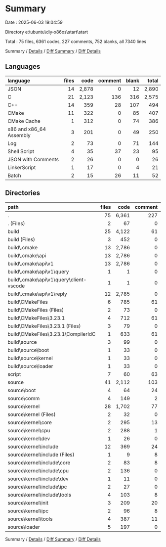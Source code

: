 # Summary

Date : 2025-06-03 19:04:59

Directory e:\\ubuntu\\diy-x86os\\start\\start

Total : 75 files,  6361 codes, 227 comments, 752 blanks, all 7340 lines

Summary / [Details](details.md) / [Diff Summary](diff.md) / [Diff Details](diff-details.md)

## Languages
| language | files | code | comment | blank | total |
| :--- | ---: | ---: | ---: | ---: | ---: |
| JSON | 14 | 2,878 | 0 | 12 | 2,890 |
| C | 21 | 2,123 | 136 | 316 | 2,575 |
| C++ | 14 | 359 | 28 | 107 | 494 |
| CMake | 11 | 322 | 0 | 85 | 407 |
| CMake Cache | 1 | 312 | 0 | 74 | 386 |
| x86 and x86_64 Assembly | 3 | 201 | 0 | 49 | 250 |
| Log | 2 | 73 | 0 | 71 | 144 |
| Shell Script | 4 | 35 | 37 | 23 | 95 |
| JSON with Comments | 2 | 26 | 0 | 0 | 26 |
| LinkerScript | 1 | 17 | 0 | 4 | 21 |
| Batch | 2 | 15 | 26 | 11 | 52 |

## Directories
| path | files | code | comment | blank | total |
| :--- | ---: | ---: | ---: | ---: | ---: |
| . | 75 | 6,361 | 227 | 752 | 7,340 |
| . (Files) | 2 | 67 | 0 | 13 | 80 |
| build | 25 | 4,122 | 61 | 354 | 4,537 |
| build (Files) | 3 | 452 | 0 | 84 | 536 |
| build\\.cmake | 13 | 2,786 | 0 | 12 | 2,798 |
| build\\.cmake\\api | 13 | 2,786 | 0 | 12 | 2,798 |
| build\\.cmake\\api\\v1 | 13 | 2,786 | 0 | 12 | 2,798 |
| build\\.cmake\\api\\v1\\query | 1 | 1 | 0 | 0 | 1 |
| build\\.cmake\\api\\v1\\query\\client-vscode | 1 | 1 | 0 | 0 | 1 |
| build\\.cmake\\api\\v1\\reply | 12 | 2,785 | 0 | 12 | 2,797 |
| build\\CMakeFiles | 6 | 785 | 61 | 237 | 1,083 |
| build\\CMakeFiles (Files) | 2 | 73 | 0 | 71 | 144 |
| build\\CMakeFiles\\3.23.1 | 4 | 712 | 61 | 166 | 939 |
| build\\CMakeFiles\\3.23.1 (Files) | 3 | 79 | 0 | 31 | 110 |
| build\\CMakeFiles\\3.23.1\\CompilerIdC | 1 | 633 | 61 | 135 | 829 |
| build\\source | 3 | 99 | 0 | 21 | 120 |
| build\\source\\boot | 1 | 33 | 0 | 7 | 40 |
| build\\source\\kernel | 1 | 33 | 0 | 7 | 40 |
| build\\source\\loader | 1 | 33 | 0 | 7 | 40 |
| script | 7 | 60 | 63 | 34 | 157 |
| source | 41 | 2,112 | 103 | 351 | 2,566 |
| source\\boot | 4 | 64 | 24 | 16 | 104 |
| source\\comm | 4 | 149 | 2 | 33 | 184 |
| source\\kernel | 28 | 1,702 | 77 | 266 | 2,045 |
| source\\kernel (Files) | 2 | 32 | 0 | 7 | 39 |
| source\\kernel\\core | 2 | 295 | 13 | 32 | 340 |
| source\\kernel\\cpu | 2 | 288 | 1 | 25 | 314 |
| source\\kernel\\dev | 1 | 26 | 0 | 3 | 29 |
| source\\kernel\\include | 12 | 369 | 24 | 108 | 501 |
| source\\kernel\\include (Files) | 1 | 9 | 8 | 4 | 21 |
| source\\kernel\\include\\core | 2 | 83 | 8 | 24 | 115 |
| source\\kernel\\include\\cpu | 2 | 136 | 0 | 32 | 168 |
| source\\kernel\\include\\dev | 1 | 11 | 0 | 5 | 16 |
| source\\kernel\\include\\ipc | 2 | 27 | 0 | 12 | 39 |
| source\\kernel\\include\\tools | 4 | 103 | 8 | 31 | 142 |
| source\\kernel\\init | 3 | 209 | 20 | 52 | 281 |
| source\\kernel\\ipc | 2 | 96 | 8 | 10 | 114 |
| source\\kernel\\tools | 4 | 387 | 11 | 29 | 427 |
| source\\loader | 5 | 197 | 0 | 36 | 233 |

Summary / [Details](details.md) / [Diff Summary](diff.md) / [Diff Details](diff-details.md)